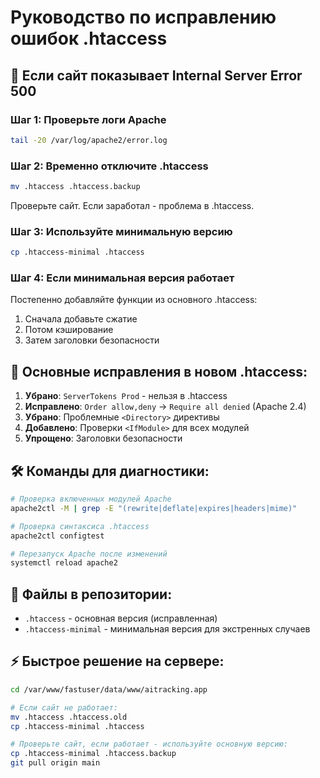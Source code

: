 # Руководство по исправлению ошибок .htaccess

## 🚨 Если сайт показывает Internal Server Error 500

### Шаг 1: Проверьте логи Apache
```bash
tail -20 /var/log/apache2/error.log
```

### Шаг 2: Временно отключите .htaccess
```bash
mv .htaccess .htaccess.backup
```
Проверьте сайт. Если заработал - проблема в .htaccess.

### Шаг 3: Используйте минимальную версию
```bash
cp .htaccess-minimal .htaccess
```

### Шаг 4: Если минимальная версия работает
Постепенно добавляйте функции из основного .htaccess:
1. Сначала добавьте сжатие
2. Потом кэширование  
3. Затем заголовки безопасности

## 🔧 Основные исправления в новом .htaccess:

1. **Убрано**: `ServerTokens Prod` - нельзя в .htaccess
2. **Исправлено**: `Order allow,deny` → `Require all denied` (Apache 2.4)
3. **Убрано**: Проблемные `<Directory>` директивы
4. **Добавлено**: Проверки `<IfModule>` для всех модулей
5. **Упрощено**: Заголовки безопасности

## 🛠 Команды для диагностики:

```bash
# Проверка включенных модулей Apache
apache2ctl -M | grep -E "(rewrite|deflate|expires|headers|mime)"

# Проверка синтаксиса .htaccess
apache2ctl configtest

# Перезапуск Apache после изменений
systemctl reload apache2
```

## 📝 Файлы в репозитории:

- `.htaccess` - основная версия (исправленная)
- `.htaccess-minimal` - минимальная версия для экстренных случаев

## ⚡ Быстрое решение на сервере:

```bash
cd /var/www/fastuser/data/www/aitracking.app

# Если сайт не работает:
mv .htaccess .htaccess.old
cp .htaccess-minimal .htaccess

# Проверьте сайт, если работает - используйте основную версию:
cp .htaccess-minimal .htaccess.backup
git pull origin main
``` 